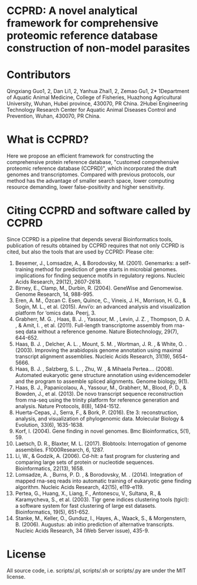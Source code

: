 # CCPRD: A novel analytical framework for comprehensive proteomic reference database construction of non-model parasites


# Contributors
Qingxiang Guo1, 2, Dan Li1, 2, Yanhua Zhai1, 2, Zemao Gu1, 2*
1Department of Aquatic Animal Medicine, College of Fisheries, Huazhong Agricultural University, Wuhan, Hubei province, 430070, PR China.
2Hubei Engineering Technology Research Center for Aquatic Animal Diseases Control and Prevention, Wuhan, 430070, PR China.

# What is CCPRD?
Here we propose an efficient framework for constructing the comprehensive protein reference database, "customed comprehensive proteomic reference database (CCPRD)", which incorporated the draft genomes and transcriptomes. Compared with previous protocols, our method has the advantage of smaller search space, lower computing resource demanding, lower false-positivity and higher sensitivity.

# Citing CCPRD and software called by CCPRD
Since CCPRD is a pipeline that depends several Bioinformatics tools, publication of results obtained by CCPRD requires that not only CCPRD is cited, but also the tools that are used by CCPRD:
Please cite:

1.	Besemer, J., Lomsadze, A., & Borodovsky, M. (2001). Genemarks: a self-training method for prediction of gene starts in microbial genomes. implications for finding sequence motifs in regulatory regions. Nucleic Acids Research, 29(12), 2607-2618.
2.	Birney, E., Clamp, M., Durbin, R. (2004). GeneWise and Genomewise. Genome Research, 14, 988-995.
3.	Eren, A. M., Özcan C. Esen, Quince, C., Vineis, J. H., Morrison, H. G., & Sogin, M. L., et al. (2015). Anvi’o: an advanced analysis and visualization platform for ‘omics data. Peerj, 3.
4.	Grabherr, M. G. , Haas, B. J. , Yassour, M. , Levin, J. Z. , Thompson, D. A. , & Amit, I. , et al. (2011). Full-length transcriptome assembly from rna-seq data without a reference genome. Nature Biotechnology, 29(7), 644-652.
5.	Haas, B. J. , Delcher, A. L. , Mount, S. M. , Wortman, J. R. , & White, O. . (2003). Improving the arabidopsis genome annotation using maximal transcript alignment assemblies. Nucleic Acids Research, 31(19), 5654-5666.
6.	Haas, B. J. , Salzberg, S. L. , Zhu, W. , & Mihaela Pertea…. (2008). Automated eukaryotic gene structure annotation using evidencemodeler and the program to assemble spliced alignments. Genome biology, 9(1).
7.	Haas, B. J., Papanicolaou, A., Yassour, M., Grabherr, M., Blood, P. D., & Bowden, J., et al. (2013). De novo transcript sequence reconstruction from rna-seq using the trinity platform for reference generation and analysis. Nature Protocols, 8(8), 1494-1512.
8.	Huerta-Cepas, J., Serra, F., & Bork, P. (2016). Ete 3: reconstruction, analysis, and visualization of phylogenomic data. Molecular Biology & Evolution, 33(6), 1635-1638. 
9.	Korf, I. (2004). Gene finding in novel genomes. Bmc Bioinformatics, 5(1), 59.
10.	Laetsch, D. R., Blaxter, M. L. (2017). Blobtools: Interrogation of genome assemblies. F1000Research, 6, 1287.
11.	Li, W., & Godzik, A. (2006). Cd-hit: a fast program for clustering and comparing large sets of protein or nucleotide sequences. Bioinformatics, 22(13), 1658. 
12.	Lomsadze, A. , Burns, P. D. , & Borodovsky, M. . (2014). Integration of mapped rna-seq reads into automatic training of eukaryotic gene finding algorithm. Nucleic Acids Research, 42(15), e119-e119.
13.	Pertea, G., Huang, X., Liang, F., Antonescu, V., Sultana, R., & Karamycheva, S., et al. (2003). Tigr gene indices clustering tools (tgicl): a software system for fast clustering of large est datasets. Bioinformatics, 19(5), 651-652. 
14.	Stanke, M., Keller, O., Gunduz, I., Hayes, A., Waack, S., & Morgenstern, B. (2006). Augustus: ab initio prediction of alternative transcripts. Nucleic Acids Research, 34 (Web Server issue), 435-9.

# License
All source code, i.e. scripts/.pl, scripts/.sh or scripts/.py are under the MIT license.






